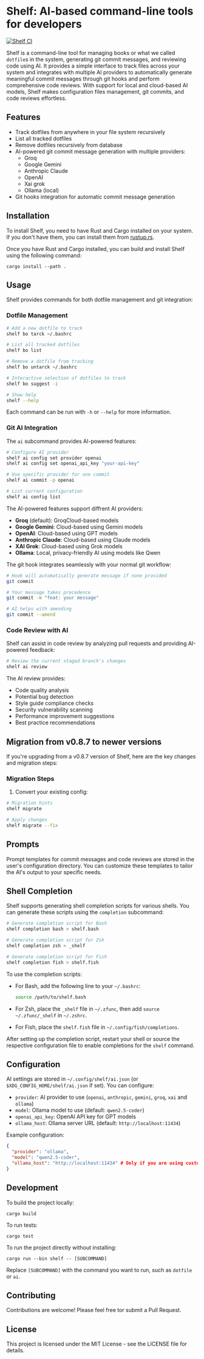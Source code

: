# Shelf: AI-based command-line tools for developers

[![Shelf CI](https://github.com/ab22593k/shelf/actions/workflows/ci.yml/badge.svg)](https://github.com/ab22593k/shelf/actions/workflows/ci.yml)

Shelf is a command-line tool for managing books or what we called `dotfile`s in the system, generating git commit
messages, and reviewing code using AI. It provides a simple interface to track files across your system and
integrates with multiple AI providers to automatically generate meaningful commit messages through git hooks
and perform comprehensive code reviews. With support for local and cloud-based AI models, Shelf makes configuration
files management, git commits, and code reviews effortless.

## Features

- Track dotfiles from anywhere in your file system recursively
- List all tracked dotfiles
- Remove dotfiles recursively from database
- AI-powered git commit message generation with multiple providers:
  - Groq
  - Google Gemini
  - Anthropic Claude
  - OpenAI
  - Xai grok
  - Ollama (local)
- Git hooks integration for automatic commit message generation

## Installation

To install Shelf, you need to have Rust and Cargo installed on your system. If you don't have them,
you can install them from [rustup.rs](https://rustup.rs/).

Once you have Rust and Cargo installed, you can build and install Shelf using the following command:

```
cargo install --path .
```
## Usage

Shelf provides commands for both dotfile management and git integration:

### Dotfile Management

```bash
# Add a new dotfile to track
shelf bo tarck ~/.bashrc

# List all tracked dotfiles
shelf bo list

# Remove a dotfile from tracking
shelf bo untarck ~/.bashrc

# Interactive selection of dotfiles to track
shelf bo suggest -i

# Show help
shelf --help
```

Each command can be run with `-h` or `--help` for more information.

### Git AI Integration

The `ai` subcommand provides AI-powered features:

```bash
# Configure AI provider
shelf ai config set provider openai
shelf ai config set openai_api_key "your-api-key"

# Use specific provider for one commit
shelf ai commit -p openai

# List current configuration
shelf ai config list
```

The AI-powered features support diffrent AI providers:
- **Groq** (default): GroqCloud-based models
- **Google Gemini**: Cloud-based using Gemini models
- **OpenAI**: Cloud-based using GPT models
- **Anthropic Claude**: Cloud-based using Claude models
- **XAI Grok**: Cloud-based using Grok models
- **Ollama**: Local, privacy-friendly AI using models like Qwen

The git hook integrates seamlessly with your normal git workflow:
```bash
# Hook will automatically generate message if none provided
git commit

# Your message takes precedence
git commit -m "feat: your message"

# AI helps with amending
git commit --amend
```

### Code Review with AI

Shelf can assist in code review by analyzing pull requests and providing AI-powered feedback:

```bash
# Review the current staged branch's changes
shelf ai review
```

The AI review provides:
- Code quality analysis
- Potential bug detection
- Style guide compliance checks
- Security vulnerability scanning
- Performance improvement suggestions
- Best practice recommendations

## Migration from v0.8.7 to newer versions

If you're upgrading from a v0.8.7 version of Shelf, here are the key changes and migration steps:

### Migration Steps

1. Convert your existing config:
```bash
# Migration hints
shelf migrate

# Apply changes
shelf migrate --fix
```

## Prompts

Prompt templates for commit messages and code reviews are stored in the user's configuration directory.
You can customize these templates to tailor the AI's output to your specific needs.


## Shell Completion

Shelf supports generating shell completion scripts for various shells. You can generate these
scripts using the `completion` subcommand:

```bash
# Generate completion script for Bash
shelf completion bash > shelf.bash

# Generate completion script for Zsh
shelf completion zsh > _shelf

# Generate completion script for Fish
shelf completion fish > shelf.fish
```

To use the completion scripts:

- For Bash, add the following line to your `~/.bashrc`:

  ```bash
  source /path/to/shelf.bash
  ```

- For Zsh, place the `_shelf` file in `~/.zfunc`, then add `source ~/.zfunc/_shelf` in `~/.zshrc`.

- For Fish, place the `shelf.fish` file in `~/.config/fish/completions`.

After setting up the completion script, restart your shell or source the respective configuration file to enable completions for the `shelf` command.

## Configuration

AI settings are stored in `~/.config/shelf/ai.json` (or `$XDG_CONFIG_HOME/shelf/ai.json` if set). You can configure:

- `provider`: AI provider to use (`openai`, `anthropic`, `gemini`, `groq`, `xai` and `ollama`)
- `model`: Ollama model to use (default: `qwen2.5-coder`)
- `openai_api_key`: OpenAI API key for GPT models
- `ollama_host`: Ollama server URL (default: `http://localhost:11434`)

Example configuration:
```json
{
  "provider": "ollama",
  "model": "qwen2.5-coder",
  "ollama_host": "http://localhost:11434" # Only if you are using custom host,
}
```
## Development

To build the project locally:

```
cargo build
```
To run tests:

```
cargo test
```
To run the project directly without installing:

```
cargo run --bin shelf -- [SUBCOMMAND]
```

Replace `[SUBCOMMAND]` with the command you want to run, such as `dotfile` or `ai`.

## Contributing

Contributions are welcome! Please feel free tor submit a Pull Request.

## License

This project is licensed under the MIT License - see the LICENSE file for details.
